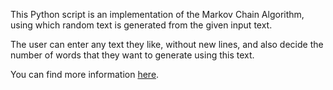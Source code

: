 This Python script is an implementation of the Markov Chain Algorithm, using which random text is generated from the given input text. 

The user can enter any text they like, without new lines, and also decide the number of words that they want to generate using this text. 

You can find more information [here]().
